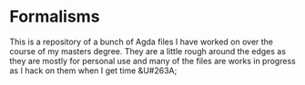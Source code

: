 # Formalisms

This is a repository of a bunch of Agda files I have worked on over the course of my masters degree. They are a little rough around the edges as they are mostly for personal use and many of the files are works in progress as I hack on them when I get time &U#263A;
